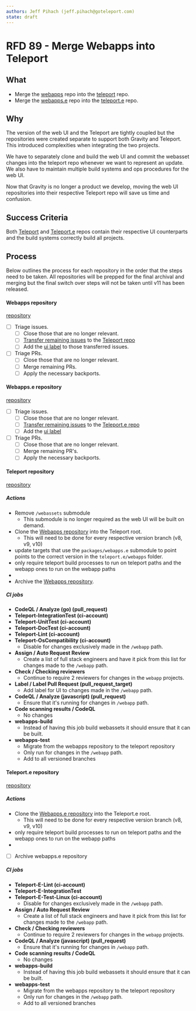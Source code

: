 ```yaml
---
authors: Jeff Pihach (jeff.pihach@goteleport.com)
state: draft
---
```


# RFD 89 - Merge Webapps into Teleport

## What

- Merge the [webapps](https://github.com/gravitational/webapps) repo into the
  [teleport](https://github.com/gravitational/teleport) repo.
- Merge the [webapps.e](https://github.com/gravitational/webapps.e) repo into
  the [teleport.e](https://github.com/gravitational/teleport.e) repo.

## Why

The version of the web UI and the Teleport are tightly coupled but the
repositories were created separate to support both Gravity and Teleport. This
introduced complexities when integrating the two projects.

We have to separately clone and build the web UI and commit the webasset
changes into the teleport repo whenever we want to represent an update. We also
have to maintain multiple build systems and ops procedures for the web UI.

Now that Gravity is no longer a product we develop, moving the web UI
repositories into their respective Teleport repo will save us time and
confusion.

## Success Criteria

Both [Teleport](https://github.com/gravitational/teleport) and
[Teleport.e](https://github.com/gravitational/teleport.e) repos contain their
respective UI counterparts and the build systems correctly build all projects.

## Process

Below outlines the process for each repository in the order that the steps need
to be taken. All repositories will be prepped for the final archival and merging
but the final switch over steps will not be taken until v11 has been released.

#### Webapps repository

[repository](https://github.com/gravitational/webapps)

- [ ] Triage issues.
  - [ ] Close those that are no longer relevant.
  - [ ] [Transfer remaining issues](https://docs.github.com/en/issues/tracking-your-work-with-issues/transferring-an-issue-to-another-repository) to the [Teleport repo](https://github.com/gravitational/teleport)
  - [ ] Add the [ui label](https://github.com/gravitational/teleport/labels/ui) to
        those transferred issues.
- [ ] Triage PRs.
  - [ ] Close those that are no longer relevant.
  - [ ] Merge remaining PRs.
  - [ ] Apply the necessary backports.

#### Webapps.e repository

[repository](https://github.com/gravitational/webapps.e)

- [ ] Triage issues.
  - [ ] Close those that are no longer relevant.
  - [ ] [Transfer remaining issues](https://docs.github.com/en/issues/tracking-your-work-with-issues/transferring-an-issue-to-another-repository) to the [Teleport.e repo](https://github.com/gravitational/teleport.e)
  - [ ] Add the [ui label](https://github.com/gravitational/teleport.e/labels/ui)
- [ ] Triage PRs.
  - [ ] Close those that are no longer relevant.
  - [ ] Merge remaining PR's.
  - [ ] Apply the necessary backports.

#### Teleport repository

[repository](https://github.com/gravitational/teleport)

##### Actions

- Remove `/webassets` submodule
  - This submodule is no longer required as the web UI will be built on demand.
- Clone the [Webapps repository](https://github.com/gravitational/webapps) into
  the Teleport root.
  - This will need to be done for every respective version branch (v8, v9, v10)
- update targets that use the `packages/webapps.e` submodule to point points to
  the correct version in the `teleport.e/webapps` folder.
- only require teleport build processes to run on teleport paths and the webapp
  ones to run on the webapp paths
-
- Archive the [Webapps repository](https://github.com/gravitational/webapps).

##### CI jobs

- **CodeQL / Analyze (go) (pull_request)**
- **Teleport-IntegrationTest (ci-account)**
- **Teleport-UnitTest (ci-account)**
- **Teleport-DocTest (ci-account)**
- **Teleport-Lint (ci-account)**
- **Teleport-OsCompatibility (ci-account)**
  - Disable for changes exclusively made in the `/webapp` path.
- **Assign / Auto Request Review**
  - Create a list of full stack engineers and have it pick from this list for
    changes made to the `/webapp` path.
- **Check / Checking reviewers**
  - Continue to require 2 reviewers for changes in the `webapp` projects.
- **Label / Label Pull Request (pull_request_target)**
  - Add label for UI to changes made in the `/webapp` path.
- **CodeQL / Analyze (javascript) (pull_request)**
  - Ensure that it's running for changes in `/webapp` path.
- **Code scanning results / CodeQL**
  - No changes
- **webapps-build**
  - Instead of having this job build webassets it should ensure that it can be
    built.
- **webapps-test**
  - Migrate from the webapps repository to the teleport repository
  - Only run for changes in the `/webapp` path.
  - Add to all versioned branches

#### Teleport.e repository

[repository](https://github.com/gravitational/teleport.e)

##### Actions

- Clone the [Webapps.e repository](https://github.com/gravitational/webapps.e)
  into the Teleport.e root.
  - This will need to be done for every respective version branch (v8, v9, v10)
- only require teleport build processes to run on teleport paths and the webapp
  ones to run on the webapp paths
-
- [ ] Archive webapps.e repository

##### CI jobs

- **Teleport-E-Lint (ci-account)**
- **Teleport-E-IntegrationTest**
- **Teleport-E-Test-Linux (ci-account)**
  - Disable for changes exclusively made in the `/webapp` path.
- **Assign / Auto Request Review**
  - Create a list of full stack engineers and have it pick from this list for
    changes made to the `/webapp` path.
- **Check / Checking reviewers**
  - Continue to require 2 reviewers for changes in the `webapp` projects.
- **CodeQL / Analyze (javascript) (pull_request)**
  - Ensure that it's running for changes in `/webapp` path.
- **Code scanning results / CodeQL**
  - No changes
- **webapps-build**
  - Instead of having this job build webassets it should ensure that it can be
    built.
- **webapps-test**
  - Migrate from the webapps repository to the teleport repository
  - Only run for changes in the `/webapp` path.
  - Add to all versioned branches
